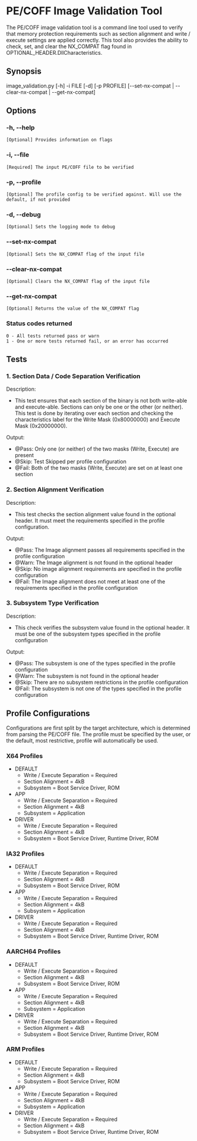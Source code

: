 # PE/COFF Image Validation Tool

The PE/COFF image validation tool is a command line tool used to verify that
memory protection requirements such as section alignment and write / execute
settings are applied correctly. This tool also provides the ability to check,
set, and clear the NX_COMPAT flag found in OPTIONAL_HEADER.DllCharacteristics.

## Synopsis

image_validation.py [-h] -i FILE [-d] [-p PROFILE] [--set-nx-compat | --clear-nx-compat | --get-nx-compat]

## Options

### -h, --help

    [Optional] Provides information on flags

### -i, --file

    [Required] The input PE/COFF file to be verified

### -p, --profile

    [Optional] The profile config to be verified against. Will use the default, if not provided

### -d, --debug

    [Optional] Sets the logging mode to debug

### --set-nx-compat

    [Optional] Sets the NX_COMPAT flag of the input file

### --clear-nx-compat

    [Optional] Clears the NX_COMPAT flag of the input file

### --get-nx-compat

    [Optional] Returns the value of the NX_COMPAT flag

### Status codes returned

    0 - All tests returned pass or warn
    1 - One or more tests returned fail, or an error has occurred

## Tests

### 1. Section Data / Code Separation Verification

Description:

- This test ensures that each section of the binary is not both write-able and
execute-able. Sections can only be one or the other (or neither). This test is
done by iterating over each section and checking the characteristics label for
the Write Mask (0x80000000) and Execute Mask (0x20000000).

Output:

- @Pass: Only one (or neither) of the two masks (Write, Execute) are present
- @Skip: Test Skipped per profile configuration
- @Fail: Both of the two masks (Write, Execute) are set on at least one section

### 2. Section Alignment Verification

Description:

- This test checks the section alignment value found in the optional header.
It must meet the requirements specified in the profile configuration.

Output:

- @Pass: The Image alignment passes all requirements specified in the profile configuration
- @Warn: The Image alignment is not found in the optional header
- @Skip: No image alignment requirements are specified in the profile configuration
- @Fail: The Image alignment does not meet at least one of the requirements
specified in the profile configuration

### 3. Subsystem Type Verification

Description:

- This check verifies the subsystem value found in the optional header.
It must be one of the subsystem types specified in the profile configuration

Output:

- @Pass: The subsystem is one of the types specified in the profile configuration
- @Warn: The subsystem is not found in the optional header
- @Skip: There are no subsystem restrictions in the profile configuration
- @Fail: The subsystem is not one of the types specified in the profile configuration

## Profile Configurations

Configurations are first split by the target architecture, which is determined
from parsing the PE/COFF file. The profile must be specified by the user, or
the default, most restrictive, profile will automatically be used.

### X64 Profiles

- DEFAULT
  - Write / Execute Separation = Required
  - Section Alignment = 4kB
  - Subsystem = Boot Service Driver, ROM
- APP
  - Write / Execute Separation = Required
  - Section Alignment = 4kB
  - Subsystem = Application
- DRIVER
  - Write / Execute Separation = Required
  - Section Alignment = 4kB
  - Subsystem = Boot Service Driver, Runtime Driver, ROM

### IA32 Profiles

- DEFAULT
  - Write / Execute Separation = Required
  - Section Alignment = 4kB
  - Subsystem = Boot Service Driver, ROM
- APP
  - Write / Execute Separation = Required
  - Section Alignment = 4kB
  - Subsystem = Application
- DRIVER
  - Write / Execute Separation = Required
  - Section Alignment = 4kB
  - Subsystem = Boot Service Driver, Runtime Driver, ROM

### AARCH64 Profiles

- DEFAULT
  - Write / Execute Separation = Required
  - Section Alignment = 4kB
  - Subsystem = Boot Service Driver, ROM
- APP
  - Write / Execute Separation = Required
  - Section Alignment = 4kB
  - Subsystem = Application
- DRIVER
  - Write / Execute Separation = Required
  - Section Alignment = 4kB
  - Subsystem = Boot Service Driver, Runtime Driver, ROM

### ARM Profiles

- DEFAULT
  - Write / Execute Separation = Required
  - Section Alignment = 4kB
  - Subsystem = Boot Service Driver, ROM
- APP
  - Write / Execute Separation = Required
  - Section Alignment = 4kB
  - Subsystem = Application
- DRIVER
  - Write / Execute Separation = Required
  - Section Alignment = 4kB
  - Subsystem = Boot Service Driver, Runtime Driver, ROM
